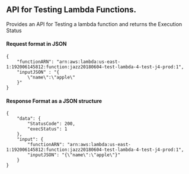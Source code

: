 ## API for Testing Lambda Functions.
Provides an API for Testing a lambda function and returns the Execution Status
#### Request format in JSON
```
{
	"functionARN": "arn:aws:lambda:us-east-1:192006145812:function:jazz20180604-test-lambda-4-test-j4-prod:1",
	"inputJSON" : "{
		\"name\":\"apple\"
	}"
}
```

#### Response Format as a JSON structure
```
{
    "data": {
        "StatusCode": 200,
        "execStatus": 1
    },
    "input": {
        "functionARN": "arn:aws:lambda:us-east-1:192006145812:function:jazz20180604-test-lambda-4-test-j4-prod:1",
        "inputJSON": "{\"name\":\"apple\"}"
    }
}
```


